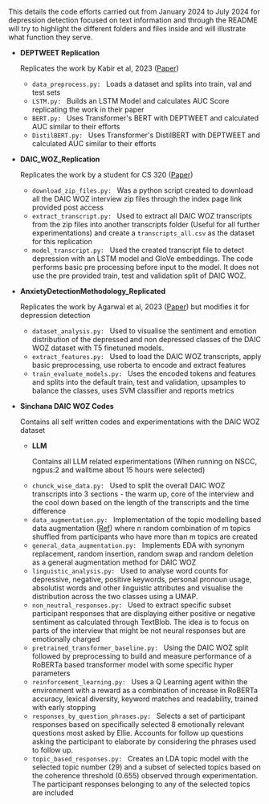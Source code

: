 This details the code efforts carried out from January 2024 to July 2024 for depression detection focused on text information and through the README will try to highlight the different folders and files inside and will illustrate what function they serve.

- **DEPTWEET Replication**
  
  Replicates the work by Kabir et al, 2023 ([Paper](https://www.sciencedirect.com/science/article/pii/S0747563222003235))
  * `data_preprocess.py: ` Loads a dataset and splits into train, val and test sets
  * `LSTM.py: ` Builds an LSTM Model and calculates AUC Score replicating the work in their paper
  * `BERT.py: ` Uses Transformer's BERT with DEPTWEET and calculated AUC similar to their efforts
  * `DistilBERT.py: ` Uses Transformer's DistilBERT with DEPTWEET and calculated AUC similar to their efforts


- **DAIC_WOZ_Replication**

  Replicates the work by a student for CS 320 ([Paper](https://cs230.stanford.edu/projects_winter_2019/reports/15762183.pdf))
  * `download_zip_files.py: ` Was a python script created to download all the DAIC WOZ interview zip files through the index page link provided post access
  * `extract_transcript.py: ` Used to extract all DAIC WOZ transcripts from the zip files into another transcripts folder (Useful for all further experimentations) and create a `transcripts_all.csv` as the dataset for this replication
  * `model_transcript.py: ` Used the created transcript file to detect depression with an LSTM model and GloVe embeddings. The code performs basic pre processing before input to the model. It does not use the pre provided train, test and validation split of DAIC WOZ.


- **AnxietyDetectionMethodology_Replicated**

  Replicates the work by Agarwal et al, 2023 ([Paper](https://arxiv.org/pdf/2312.15272)) but modifies it for depression detection
  * `dataset_analysis.py: ` Used to visualise the sentiment and emotion distribution of the depressed and non depressed classes of the DAIC WOZ dataset with T5 finetuned models.
  * `extract_features.py: ` Used to load the DAIC WOZ transcripts, apply basic preprocessing, use roberta to encode and extract features
  * `train_evaluate_models.py: ` Uses the encoded tokens and features and splits into the default train, test and validation, upsamples to balance the classes, uses SVM classifier and reports metrics


- **Sinchana DAIC WOZ Codes**

  Contains all self written codes and experimentations with the DAIC WOZ dataset
  - **LLM**

    Contains all LLM related experimentations (When running on NSCC, ngpus:2 and walltime about 15 hours were selected)


  * `chunck_wise_data.py: ` Used to split the overall DAIC WOZ transcripts into 3 sections - the warm up, core of the interview and the cool down based on the length of the transcripts and the time difference
  * `data_augmentation.py: ` Implementation of the topic modelling based data augmentation ([Ref](https://arxiv.org/pdf/1803.10384)) where n random combination of m topics shuffled from participants who have more than m topics are created
  * `general_data_augmentation.py: ` Implements EDA with synonym replacement, random insertion, random swap and random deletion as a general augmentation method for DAIC WOZ
  * `linguistic_analysis.py: ` Used to analyse word counts for depressive, negative, positive keywords, personal pronoun usage, absolutist words and other linguistic attributes and visualise the distribution across the two classes using a UMAP.
  * `non_neutral_responses.py: ` Used to extract specific subset participant responses that are displaying either positive or negative sentiment as calculated through TextBlob. The idea is to focus on parts of the interview that might be not neural responses but are emotionally charged
  * `pretrained_transformer_baseline.py: ` Using the DAIC WOZ split followed by preprocessing to build and measure performance of a RoBERTa based transformer model with some specific hyper parameters
  * `reinforcement_learning.py: ` Uses a Q Learning agent within the environment with a reward as a combination of increase in RoBERTa accuracy, lexical diversity, keyword matches and readability, trained with early stopping
  * `responses_by_question_phrases.py: ` Selects a set of participant responses based on specifically selected 8 emotionally relevant questions most asked by Ellie. Accounts for follow up questions asking the participant to elaborate by considering the phrases used to follow up.
  * `topic_based_responses.py: ` Creates an LDA topic model with the selected topic number (29) and a subset of selected topics based on the coherence threshold (0.655) observed through experimentation. The participant responses belonging to any of the selected topics are included
